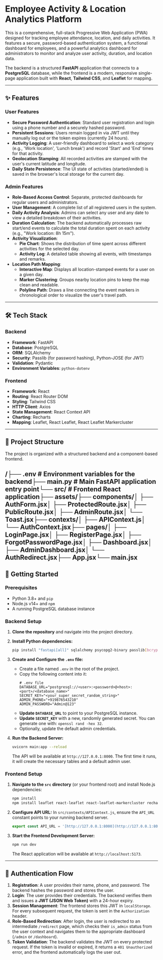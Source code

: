 # Employee Activity & Location Analytics Platform

This is a comprehensive, full-stack Progressive Web Application (PWA) designed for tracking employee attendance, location, and daily activities. It features a secure, password-based authentication system, a functional dashboard for employees, and a powerful analytics dashboard for administrators to monitor and analyze user activity, duration, and location data.

The backend is a structured **FastAPI** application that connects to a **PostgreSQL** database, while the frontend is a modern, responsive single-page application built with **React**, **Tailwind CSS**, and **Leaflet** for mapping.

---

## ✨ Features

### User Features
- **Secure Password Authentication**: Standard user registration and login using a phone number and a securely hashed password.
- **Persistent Sessions**: Users remain logged in via JWT until they manually log out or the token expires (currently 24 hours).
- **Activity Logging**: A user-friendly dashboard to select a work category (e.g., 'Work location', 'Lunch break') and record 'Start' and 'End' times for that activity.
- **Geolocation Stamping**: All recorded activities are stamped with the user's current latitude and longitude.
- **Daily State Persistence**: The UI state of activities (started/ended) is saved in the browser's local storage for the current day.

### Admin Features
- **Role-Based Access Control**: Separate, protected dashboards for regular users and administrators.
- **User Management**: A complete list of all registered users in the system.
- **Daily Activity Analysis**: Admins can select any user and any date to view a detailed breakdown of their activities.
- **Duration Calculation**: The backend automatically processes raw start/end events to calculate the total duration spent on each activity (e.g., "Work location: 8h 15m").
- **Activity Visualization**:
    - **Pie Chart**: Shows the distribution of time spent across different activities for the selected day.
    - **Activity Log**: A detailed table showing all events, with timestamps and remarks.
- **Location Path Mapping**:
    - **Interactive Map**: Displays all location-stamped events for a user on a given day.
    - **Marker Clustering**: Groups nearby location pins to keep the map clean and readable.
    - **Polyline Path**: Draws a line connecting the event markers in chronological order to visualize the user's travel path.

---

## 🛠️ Tech Stack

### Backend
- **Framework**: FastAPI
- **Database**: PostgreSQL
- **ORM**: SQLAlchemy
- **Security**: Passlib (for password hashing), Python-JOSE (for JWT)
- **Validation**: Pydantic
- **Environment Variables**: `python-dotenv`

### Frontend
- **Framework**: React
- **Routing**: React Router DOM
- **Styling**: Tailwind CSS
- **HTTP Client**: Axios
- **State Management**: React Context API
- **Charting**: Recharts
- **Mapping**: Leaflet, React Leaflet, React Leaflet Markercluster

---

## 📂 Project Structure

The project is organized with a structured backend and a component-based frontend.

/├── .env                # Environment variables for the backend├── main.py             # Main FastAPI application entry point└── src/                # Frontend React application├── assets/├── components/│   ├── AuthForm.jsx│   ├── ProtectedRoute.jsx│   ├── PublicRoute.jsx│   ├── AdminRoute.jsx│   └── Toast.jsx├── contexts/│   ├── APIContext.js│   └── AuthContext.jsx├── pages/│   ├── LoginPage.jsx│   ├── RegisterPage.jsx│   ├── ForgotPasswordPage.jsx│   ├── Dashboard.jsx│   ├── AdminDashboard.jsx│   └── AuthRedirect.jsx├── App.jsx└── main.jsx
---

## 🚀 Getting Started

### Prerequisites

- Python 3.8+ and `pip`
- Node.js v14+ and `npm`
- A running PostgreSQL database instance

### Backend Setup

1.  **Clone the repository** and navigate into the project directory.

2.  **Install Python dependencies:**
    ```bash
    pip install "fastapi[all]" sqlalchemy psycopg2-binary passlib[bcrypt] python-jose[cryptography] python-dotenv
    ```

3.  **Create and Configure the `.env` file:**
    - Create a file named `.env` in the root of the project.
    - Copy the following content into it:
      ```
      # .env file
      DATABASE_URL="postgresql://<user>:<password>@<host>:<port>/<database_name>"
      SECRET_KEY="<your_super_secret_random_string>"
      ADMIN_PHONE="+919876543210"
      ADMIN_PASSWORD="Admin@123"
      ```
    - **Update `DATABASE_URL`** to point to your PostgreSQL instance.
    - **Update `SECRET_KEY`** with a new, randomly generated secret. You can generate one with: `openssl rand -hex 32`.
    - Optionally, update the default admin credentials.

4.  **Run the Backend Server:**
    ```bash
    uvicorn main:app --reload
    ```
    The API will be available at `http://127.0.0.1:8000`. The first time it runs, it will create the necessary tables and a default admin user.

### Frontend Setup

1.  **Navigate to the `src` directory** (or your frontend root) and install Node.js dependencies:
    ```bash
    npm install
    npm install leaflet react-leaflet react-leaflet-markercluster recharts
    ```

2.  **Configure API URL:**
    In `src/contexts/APIContext.js`, ensure the `API_URL` constant points to your running backend server.
    ```javascript
    export const API_URL = '[http://127.0.0.1:8000](http://127.0.0.1:8000)';
    ```

3.  **Start the Frontend Development Server:**
    ```bash
    npm run dev
    ```
    The React application will be available at `http://localhost:5173`.

---

## 🔐 Authentication Flow

1.  **Registration**: A user provides their name, phone, and password. The backend hashes the password and stores the user.
2.  **Login**: The user provides their credentials. The backend verifies them and issues a **JWT (JSON Web Token)** with a 24-hour expiry.
3.  **Session Management**: The frontend stores this JWT in `localStorage`. For every subsequent request, the token is sent in the `Authorization` header.
4.  **Role-Based Redirection**: After login, the user is redirected to an intermediate `/redirect` page, which checks their `is_admin` status from the user context and navigates them to the appropriate dashboard (`/admin` or `/dashboard`).
5.  **Token Validation**: The backend validates the JWT on every protected request. If the token is invalid or expired, it returns a `401 Unauthorized` error, and the frontend automatically logs the user out.
